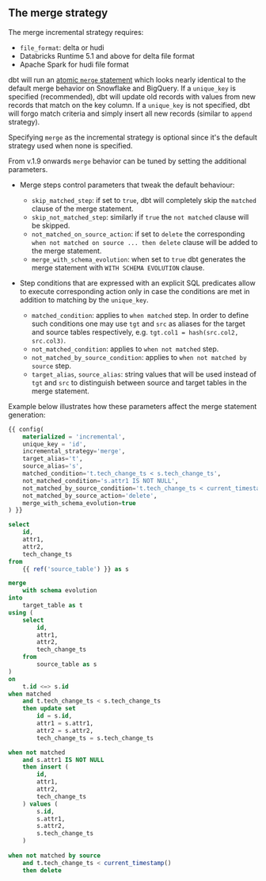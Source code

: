 ## The merge strategy

The merge incremental strategy requires:

- `file_format`: delta or hudi
- Databricks Runtime 5.1 and above for delta file format
- Apache Spark for hudi file format

dbt will run an [atomic `merge` statement](https://docs.databricks.com/en/sql/language-manual/delta-merge-into.html) which looks nearly identical to the default merge behavior on Snowflake and BigQuery. 
If a `unique_key` is specified (recommended), dbt will update old records with values from new records that match on the key column. 
If a `unique_key` is not specified, dbt will forgo match criteria and simply insert all new records (similar to `append` strategy).

Specifying `merge` as the incremental strategy is optional since it's the default strategy used when none is specified.

From v.1.9 onwards `merge` behavior can be tuned by setting the additional parameters.

- Merge steps control parameters that tweak the default behaviour:
  - `skip_matched_step`: if set to `true`, dbt will completely skip the `matched` clause of the merge statement.
  - `skip_not_matched_step`: similarly if `true` the `not matched` clause will be skipped.
  - `not_matched_on_source_action`: if set to `delete` the corresponding `when not matched on source ... then delete` clause will be added to the merge statement.
  - `merge_with_schema_evolution`: when set to `true` dbt generates the merge statement with `WITH SCHEMA EVOLUTION` clause. 

- Step conditions that are expressed with an explicit SQL predicates allow to execute corresponding action only in case the conditions are met in addition to matching by the `unique_key`. 
  - `matched_condition`:  applies to `when matched` step. 
    In order to define such conditions one may use `tgt` and `src` as aliases for the target and source tables respectively, e.g. `tgt.col1 = hash(src.col2, src.col3)`.
  - `not_matched_condition`: applies to `when not matched` step.
  - `not_matched_by_source_condition`: applies to `when not matched by source` step.
  - `target_alias`, `source_alias`: string values that will be used instead of `tgt` and `src` to distinguish between source and target tables in the merge statement.

Example below illustrates how these parameters affect the merge statement generation:

```sql
{{ config(
    materialized = 'incremental',
    unique_key = 'id',
    incremental_strategy='merge',
    target_alias='t',
    source_alias='s',
    matched_condition='t.tech_change_ts < s.tech_change_ts',
    not_matched_condition='s.attr1 IS NOT NULL',
    not_matched_by_source_condition='t.tech_change_ts < current_timestamp()',
    not_matched_by_source_action='delete',
    merge_with_schema_evolution=true
) }}

select
    id,
    attr1,
    attr2,
    tech_change_ts
from
    {{ ref('source_table') }} as s
```

```sql
merge 
    with schema evolution
into
    target_table as t
using (
    select
        id,
        attr1,
        attr2,
        tech_change_ts
    from
        source_table as s
)
on
    t.id <=> s.id
when matched
    and t.tech_change_ts < s.tech_change_ts
    then update set
        id = s.id,
        attr1 = s.attr1,
        attr2 = s.attr2,
        tech_change_ts = s.tech_change_ts

when not matched
    and s.attr1 IS NOT NULL
    then insert (
        id,
        attr1,
        attr2,
        tech_change_ts
    ) values (
        s.id,
        s.attr1,
        s.attr2,
        s.tech_change_ts
    )
    
when not matched by source
    and t.tech_change_ts < current_timestamp()
    then delete
```